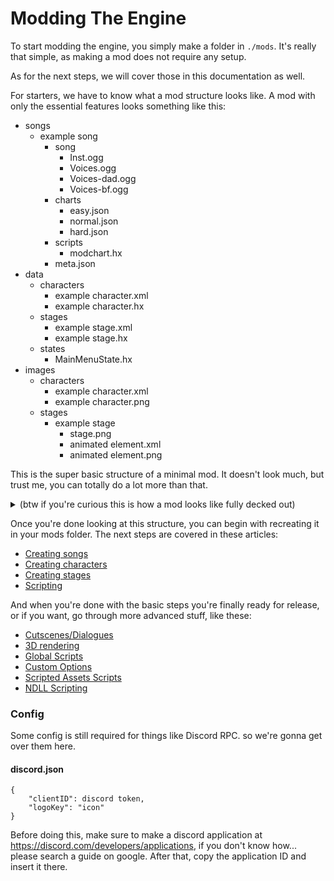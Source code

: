 # Modding The Engine

To start modding the engine, you simply make a folder in ``./mods``. It's really that simple, as making a mod does not require any setup.

As for the next steps, we will cover those in this documentation as well.

For starters, we have to know what a mod structure looks like. A mod with only the essential features looks something like this:
- songs
    - example song
        - song
            - Inst.ogg
            - Voices.ogg
            - Voices-dad.ogg
            - Voices-bf.ogg
        - charts
            - easy.json
            - normal.json
            - hard.json
        - scripts
            - modchart.hx
        - meta.json
- data
    - characters
        - example character.xml
        - example character.hx
    - stages
        - example stage.xml
        - example stage.hx
    - states
        - MainMenuState.hx
- images
    - characters
        - example character.xml
        - example character.png
    - stages
        - example stage
            - stage.png
            - animated element.xml
            - animated element.png

This is the super basic structure of a minimal mod. It doesn't look much, but trust me, you can totally do a lot more than that.

<details>
    <summary>(btw if you're curious this is how a mod looks like fully decked out)</summary>

- songs
    - example song
        - song
            - Inst.ogg
            - Voices.ogg
            - Voices-dad.ogg
            - Voices-bf.ogg
            - Inst-hard.ogg
            - Voices-hard.ogg
            - Voices-dad-hard.ogg
            - Voices-bf-hard.ogg
        - charts
            - easy.json
            - normal.json
            - hard.json
            - example custom difficulty.json
        - scripts
            - modchart.hx
            - example script.hx
        - meta.json
- data
    - characters
        - example character.xml
        - example character.hx
    - stages
        - example stage.xml
        - example stage.hx
    - notes
        - example notetype.hx
    - splashes
        - example splashes.xml
    - dialogue
        - boxes
            - example box.xml
            - example box.hx
        - characters
            - example portrait.xml
            - example portrait.hx
    - config
        - credits.xml
        - discord.json
        - menuItems.txt
        - options.xml
    - titlescreen
        - introText.txt
        - titlescreen.xml
    - weeks
        - weeks
            - example week.xml
        - characters
            - example character.xml
        - weeks.txt
- images
- fonts
- sounds
- music
- shaders
- videos

fill this shit later
</details>

Once you're done looking at this structure, you can begin with recreating it in your mods folder. The next steps are covered in these articles:
- <a href="./Creating songs/index.md">Creating songs</a>
- <a href="./Creating characters/index.md">Creating characters</a>
- <a href="./Creating stages/index.md">Creating stages</a>
- <a href="./Scripting/index.md">Scripting</a>

And when you're done with the basic steps you're finally ready for release, or if you want, go through more advanced stuff, like these:
- <a href="./Cutscenes or Dialogues.md">Cutscenes/Dialogues</a>
- <a href="./Scripting/3D rendering.md">3D rendering</a>
- <a href="./Scripting/Global Scripts.md">Global Scripts</a>
- <a href="./Scripting/Custom options.md">Custom Options</a>
- <a href="./Scripting/Scripted Assets Scripts.md">Scripted Assets Scripts</a>
- <a href="./Scripting/NDLL Scripting.md">NDLL Scripting</a>

### Config

Some config is still required for things like Discord RPC. so we're gonna get over them here.

#### discord.json
```
{
	"clientID": discord token,
	"logoKey": "icon"
}
```
Before doing this, make sure to make a discord application at https://discord.com/developers/applications, if you don't know how... please search a guide on google. After that, copy the application ID and insert it there.